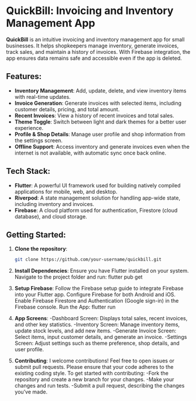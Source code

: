 # QuickBill: Invoicing and Inventory Management App

**QuickBill** is an intuitive invoicing and inventory management app for small businesses. It helps shopkeepers manage inventory, generate invoices, track sales, and maintain a history of invoices. With Firebase integration, the app ensures data remains safe and accessible even if the app is deleted.

## Features:
- **Inventory Management**: Add, update, delete, and view inventory items with real-time updates.
- **Invoice Generation**: Generate invoices with selected items, including customer details, pricing, and total amount.
- **Recent Invoices**: View a history of recent invoices and total sales.
- **Theme Toggle**: Switch between light and dark themes for a better user experience.
- **Profile & Shop Details**: Manage user profile and shop information from the settings screen.
- **Offline Support**: Access inventory and generate invoices even when the internet is not available, with automatic sync once back online.

## Tech Stack:
- **Flutter**: A powerful UI framework used for building natively compiled applications for mobile, web, and desktop.
- **Riverpod**: A state management solution for handling app-wide state, including inventory and invoices.
- **Firebase**: A cloud platform used for authentication, Firestore (cloud database), and cloud storage.

## Getting Started:

1. **Clone the repository**:
   ```bash
   git clone https://github.com/your-username/quickbill.git


2. **Install Dependencies**:
    Ensure you have Flutter installed on your system.
    Navigate to the project folder and run:
    flutter pub get

3. **Setup Firebase**:
    Follow the Firebase setup guide to integrate Firebase into your Flutter app.
    Configure Firebase for both Android and iOS.
    Enable Firebase Firestore and Authentication (Google sign-in) in the Firebase console.
    Run the App:
    flutter run

4. **App Screens**:
    -Dashboard Screen: Displays total sales, recent invoices, and other key statistics.
    -Inventory Screen: Manage inventory items, update stock levels, and add new items.
    -Generate Invoice Screen: Select items, input customer details, and generate an invoice.
    -Settings Screen: Adjust settings such as theme preference, shop details, and user profile.

5. **Contributing**:
    I welcome contributions! Feel free to open issues or submit pull requests. Please ensure that your code adheres to the existing coding style.
    To get started with contributing:
    -Fork the repository and create a new branch for your changes.
    -Make your changes and run tests.
    -Submit a pull request, describing the changes you’ve made.
